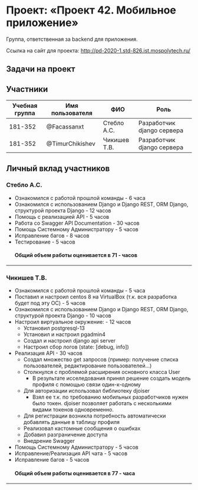 # Проект: «Проект 42. Мобильное приложение»

Группа, ответственная за backend для приложения.

Ссылка на сайт для проекта: http://pd-2020-1.std-826.ist.mospolytech.ru/

## Задачи на проект

## Участники

| Учебная группа | Имя пользователя | ФИО                      | Роль                       |
|----------------|------------------|--------------------------|----------------------------|
| 181-352        | @Facassanxt      | Стебло А.С.              | Разработчик django сервера |
| 181-352        | @TimurChikishev  | Чикишев Т.В.             | Разработчик django сервера |

## Личный вклад участников

### Стебло А.С. 
- Ознакомился с работой прошлой команды - 6 часа
- Ознакомился с использованием Django и Django REST, ORM Django, структурой проекта  Django - 12 часов
- Помощь с реализацией API - 5 часов
- Работа со Swagger API Documentation - 30 часов
- Помощь Системному Администратору - 5 часов
- Исправление багов - 8 часов
- Тестирование - 5 часов
####        Общий объем работы оценивается в 71 - часов
------------------------------
### Чикишев Т.В.
- Ознакомился с работой прошлой команды - 5 часа
- Поставил и настроил centos 8 на VirtualBox (т.к. вся разработка будет под эту ОС) - 5 часов
- Ознакомился с использованием Django и Django REST, ORM Django, структурой проекта  Django - 10 часов
- Настроил виртуальное окружение: - 12 часов
  - Установил postgresql-13 
  - Установил и настроил pgadmin4
  - Создал и настроил django api server
  - Настроил сбор логов (state: [debug, info])
- Реализация API - 30 часов
  - Создал множество get запросов (пример: получение списка пользователей, редактирование пользователей...)
  - Столкнулся с проблемой расширения основного класса User 
    - В результате исселедования принял решение создать модель профиля с помощью связи один-к-одному
  - Для авторизации использовал библиотеку djoiser
    - Взял ее т.к. по требованию мобильных разработчиков нужен было токен.
      djoiser позволяет работать с несколькими видами токенов одновременно.
  - Для регистрации возникла потребность автоматически добавлять данные в таблицу профиля
  - Реализовал кастомные сообщения о ошибках
  - Добавил разграничение доступа
  - Внедрение Swagger
- Помощь Системному Администратору - 5 часов
- Исправление/Реализация API чата - 5 часов
- Исправление багов - 5 часов
####        Общий объем работы оценивается в 77 - часа 
------------------------------
